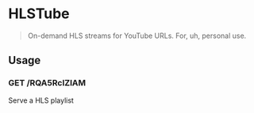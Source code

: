 # HLSTube

> On-demand HLS streams for YouTube URLs. For, uh, personal use.

## Usage

### GET /RQA5RcIZlAM

Serve a HLS playlist